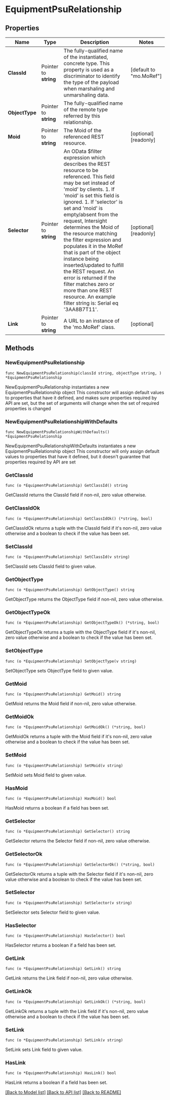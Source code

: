 # EquipmentPsuRelationship

## Properties

Name | Type | Description | Notes
------------ | ------------- | ------------- | -------------
**ClassId** | Pointer to **string** | The fully-qualified name of the instantiated, concrete type. This property is used as a discriminator to identify the type of the payload when marshaling and unmarshaling data. | [default to "mo.MoRef"]
**ObjectType** | Pointer to **string** | The fully-qualified name of the remote type referred by this relationship. | 
**Moid** | Pointer to **string** | The Moid of the referenced REST resource. | [optional] [readonly] 
**Selector** | Pointer to **string** | An OData $filter expression which describes the REST resource to be referenced. This field may be set instead of &#39;moid&#39; by clients. 1. If &#39;moid&#39; is set this field is ignored. 1. If &#39;selector&#39; is set and &#39;moid&#39; is empty/absent from the request, Intersight determines the Moid of the resource matching the filter expression and populates it in the MoRef that is part of the object instance being inserted/updated to fulfill the REST request. An error is returned if the filter matches zero or more than one REST resource. An example filter string is: Serial eq &#39;3AA8B7T11&#39;. | [optional] [readonly] 
**Link** | Pointer to **string** | A URL to an instance of the &#39;mo.MoRef&#39; class. | [optional] 

## Methods

### NewEquipmentPsuRelationship

`func NewEquipmentPsuRelationship(classId string, objectType string, ) *EquipmentPsuRelationship`

NewEquipmentPsuRelationship instantiates a new EquipmentPsuRelationship object
This constructor will assign default values to properties that have it defined,
and makes sure properties required by API are set, but the set of arguments
will change when the set of required properties is changed

### NewEquipmentPsuRelationshipWithDefaults

`func NewEquipmentPsuRelationshipWithDefaults() *EquipmentPsuRelationship`

NewEquipmentPsuRelationshipWithDefaults instantiates a new EquipmentPsuRelationship object
This constructor will only assign default values to properties that have it defined,
but it doesn't guarantee that properties required by API are set

### GetClassId

`func (o *EquipmentPsuRelationship) GetClassId() string`

GetClassId returns the ClassId field if non-nil, zero value otherwise.

### GetClassIdOk

`func (o *EquipmentPsuRelationship) GetClassIdOk() (*string, bool)`

GetClassIdOk returns a tuple with the ClassId field if it's non-nil, zero value otherwise
and a boolean to check if the value has been set.

### SetClassId

`func (o *EquipmentPsuRelationship) SetClassId(v string)`

SetClassId sets ClassId field to given value.


### GetObjectType

`func (o *EquipmentPsuRelationship) GetObjectType() string`

GetObjectType returns the ObjectType field if non-nil, zero value otherwise.

### GetObjectTypeOk

`func (o *EquipmentPsuRelationship) GetObjectTypeOk() (*string, bool)`

GetObjectTypeOk returns a tuple with the ObjectType field if it's non-nil, zero value otherwise
and a boolean to check if the value has been set.

### SetObjectType

`func (o *EquipmentPsuRelationship) SetObjectType(v string)`

SetObjectType sets ObjectType field to given value.


### GetMoid

`func (o *EquipmentPsuRelationship) GetMoid() string`

GetMoid returns the Moid field if non-nil, zero value otherwise.

### GetMoidOk

`func (o *EquipmentPsuRelationship) GetMoidOk() (*string, bool)`

GetMoidOk returns a tuple with the Moid field if it's non-nil, zero value otherwise
and a boolean to check if the value has been set.

### SetMoid

`func (o *EquipmentPsuRelationship) SetMoid(v string)`

SetMoid sets Moid field to given value.

### HasMoid

`func (o *EquipmentPsuRelationship) HasMoid() bool`

HasMoid returns a boolean if a field has been set.

### GetSelector

`func (o *EquipmentPsuRelationship) GetSelector() string`

GetSelector returns the Selector field if non-nil, zero value otherwise.

### GetSelectorOk

`func (o *EquipmentPsuRelationship) GetSelectorOk() (*string, bool)`

GetSelectorOk returns a tuple with the Selector field if it's non-nil, zero value otherwise
and a boolean to check if the value has been set.

### SetSelector

`func (o *EquipmentPsuRelationship) SetSelector(v string)`

SetSelector sets Selector field to given value.

### HasSelector

`func (o *EquipmentPsuRelationship) HasSelector() bool`

HasSelector returns a boolean if a field has been set.

### GetLink

`func (o *EquipmentPsuRelationship) GetLink() string`

GetLink returns the Link field if non-nil, zero value otherwise.

### GetLinkOk

`func (o *EquipmentPsuRelationship) GetLinkOk() (*string, bool)`

GetLinkOk returns a tuple with the Link field if it's non-nil, zero value otherwise
and a boolean to check if the value has been set.

### SetLink

`func (o *EquipmentPsuRelationship) SetLink(v string)`

SetLink sets Link field to given value.

### HasLink

`func (o *EquipmentPsuRelationship) HasLink() bool`

HasLink returns a boolean if a field has been set.


[[Back to Model list]](../README.md#documentation-for-models) [[Back to API list]](../README.md#documentation-for-api-endpoints) [[Back to README]](../README.md)


